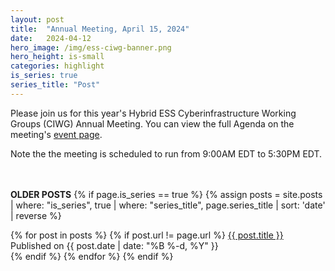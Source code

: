 ```yaml
---
layout: post
title:  "Annual Meeting, April 15, 2024"
date:   2024-04-12
hero_image: /img/ess-ciwg-banner.png
hero_height: is-small
categories: highlight
is_series: true
series_title: "Post"
---
```


Please join us for this year's Hybrid ESS Cyberinfrastructure Working Groups (CIWG) Annual Meeting. You can view the full Agenda on the meeting's [event page](/events/working_group_meeting_2024).

Note the the meeting is scheduled to run from 9:00AM EDT to 5:30PM EDT.

<br><br> **OLDER POSTS**
{% if page.is_series == true %}
{% assign posts = site.posts | where: "is_series", true | where: "series_title", page.series_title | sort: 'date' | reverse %}

{% for post in posts %}
        {% if post.url != page.url %}
 		<a href="{{ post.url | prepend: site.baseurl }}">{{ post.title }}</a> Published on <time datetime="{{ post.date | date_to_xmlschema }}">{{ post.date | date: "%B %-d, %Y" }}</time><br>
        {% endif %}
{% endfor %}
{% endif %}